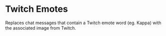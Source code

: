 # Twitch Emotes
Replaces chat messages that contain a Twitch emote word (eg. Kappa) with the associated image from Twitch.

